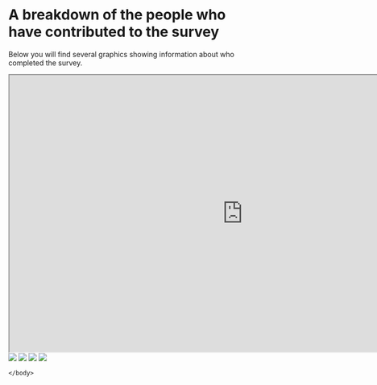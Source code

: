 <html>
<body>

<h1>A breakdown of the people who have contributed to the survey</h1>
<p>Below you will find several graphics showing information about who completed the survey.</p>
<iframe src="https://jen-rasal.github.io/KnittingSurvey/population_graphs/knitting_responses_map.html" width="925" height="550"></iframe>
<img src = "https://user-images.githubusercontent.com/64635046/145694628-40642ece-46d5-4007-8038-691a2cc1c3b9.png">
<img src='KnittingSurvey/population_graphs/knitting_household_income.png'/>
<img src='KnittingSurvey/population_graphs/knitting_age.png'/>
    <img src='KnittingSurvey/population_graphs/Personality.png'/>
    

    </body>
</html>
